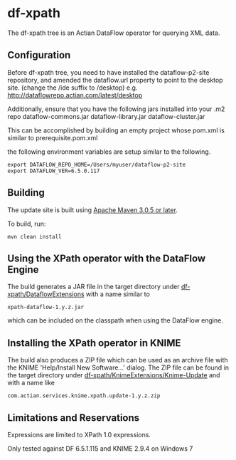 # df-xpath

The df-xpath tree is an Actian DataFlow operator for querying XML data.

## Configuration

Before df-xpath tree, you need to have installed the dataflow-p2-site repository, and amended the
dataflow.url property to point to the desktop site. (change the /ide suffix to /desktop)
e.g. http://dataflowrepo.actian.com/latest/desktop

Additionally, ensure that you have the following jars installed into your .m2 repo
    dataflow-commons.jar
    dataflow-library.jar
    dataflow-cluster.jar

This can be accomplished by building an empty project whose pom.xml is similar to
prerequisite.pom.xml

the following environment variables are setup similar to the following.

    export DATAFLOW_REPO_HOME=/Users/myuser/dataflow-p2-site
    export DATAFLOW_VER=6.5.0.117


## Building

The update site is built using [Apache Maven 3.0.5 or later](http://maven.apache.org/).

To build, run:

    mvn clean install
    

## Using the XPath operator with the DataFlow Engine

The build generates a JAR file in the target directory under
[df-xpath/DataflowExtensions](https://github.com/ActianCorp/df-xpath/tree/master/DataflowExtensions)
with a name similar to 

    xpath-dataflow-1.y.z.jar

which can be included on the classpath when using the DataFlow engine.

## Installing the XPath operator in KNIME

The build also produces a ZIP file which can be used as an archive file with the KNIME 'Help/Install New Software...' dialog.
The ZIP file can be found in the target directory under
[df-xpath/KnimeExtensions/Knime-Update](https://github.com/ActianCorp/df-xpath/tree/master/KnimeExtensions/Knime-Update) 
and with a name like 


    com.actian.services.knime.xpath.update-1.y.z.zip
 
## Limitations and Reservations

Expressions are limited to XPath 1.0 expressions.

Only tested against DF 6.5.1.115 and KNIME 2.9.4 on Windows 7